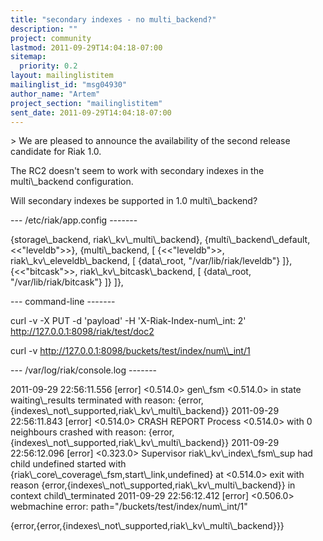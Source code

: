 ```yaml
---
title: "secondary indexes - no multi_backend?"
description: ""
project: community
lastmod: 2011-09-29T14:04:18-07:00
sitemap:
  priority: 0.2
layout: mailinglistitem
mailinglist_id: "msg04930"
author_name: "Artem"
project_section: "mailinglistitem"
sent_date: 2011-09-29T14:04:18-07:00
---
```



&gt; We are pleased to announce the availability of the second release 
candidate for Riak 1.0.


The RC2 doesn't seem to work with secondary indexes in the multi\\_backend 
configuration.

Will secondary indexes be supported in 1.0 multi\\_backend?

--- /etc/riak/app.config -------

 {storage\\_backend, riak\\_kv\\_multi\\_backend},
 {multi\\_backend\\_default, &lt;&lt;"leveldb"&gt;&gt;},
 {multi\\_backend, [
 {&lt;&lt;"leveldb"&gt;&gt;, riak\\_kv\\_eleveldb\\_backend, [
 {data\\_root, "/var/lib/riak/leveldb"}
 ]},
 {&lt;&lt;"bitcask"&gt;&gt;, riak\\_kv\\_bitcask\\_backend, [
 {data\\_root, "/var/lib/riak/bitcask"}
 ]}
 ]},

--- command-line -------

curl -v -X PUT -d 'payload' -H 'X-Riak-Index-num\\_int: 2' 
http://127.0.0.1:8098/riak/test/doc2

curl -v http://127.0.0.1:8098/buckets/test/index/num\\_int/1

--- /var/log/riak/console.log -------

2011-09-29 22:56:11.556 [error] &lt;0.514.0&gt; gen\\_fsm &lt;0.514.0&gt; in state 
waiting\\_results terminated with reason: 
{error,{indexes\\_not\\_supported,riak\\_kv\\_multi\\_backend}}
2011-09-29 22:56:11.843 [error] &lt;0.514.0&gt; CRASH REPORT Process &lt;0.514.0&gt; 
with 0 neighbours crashed with reason: 
{error,{indexes\\_not\\_supported,riak\\_kv\\_multi\\_backend}}
2011-09-29 22:56:12.096 [error] &lt;0.323.0&gt; Supervisor 
riak\\_kv\\_index\\_fsm\\_sup had child undefined started with 
{riak\\_core\\_coverage\\_fsm,start\\_link,undefined} at &lt;0.514.0&gt; exit with 
reason {error,{indexes\\_not\\_supported,riak\\_kv\\_multi\\_backend}} in context 
child\\_terminated
2011-09-29 22:56:12.412 [error] &lt;0.506.0&gt; webmachine error: 
path="/buckets/test/index/num\\_int/1"

{error,{error,{indexes\\_not\\_supported,riak\\_kv\\_multi\\_backend}}}

